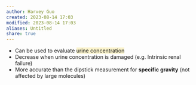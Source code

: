 ```yaml
---
author: Harvey Guo
created: 2023-08-14 17:03
modified: 2023-08-14 17:03
aliases: Untitled
share: true
---
```

- Can be used to evaluate <span style="background:rgba(240, 200, 0, 0.2)">urine concentration</span>
- Decrease when urine concentration is damaged (e.g. Intrinsic renal failure)
- More accurate than the dipstick measurement for **specific gravity** (not affected by large molecules)
